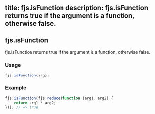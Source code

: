 title: fjs.isFunction
description: fjs.isFunction returns true if the argument is a function, otherwise false.
---

## fjs.isFunction

fjs.isFunction returns true if the argument is a function, otherwise false.

### Usage

```js
fjs.isFunction(arg);
```

### Example

```js
fjs.isFunction(fjs.reduce(function (arg1, arg2) {
    return arg1 * arg2;
})); // => true
```
